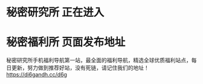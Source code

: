 # 秘密研究所 正在进入
# 秘密福利所 页面发布地址
秘密研究所手机福利导航第一站，最全面的福利导航，精选全球优质福利站点，每日更新，努力做到推荐好站，没有死链，请记住我们的地址！https://di6gandh.cc/d6g
